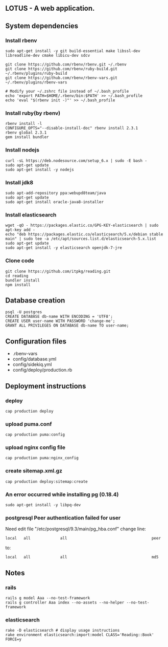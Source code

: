 LOTUS - A web application.
---


## System dependencies
### Install rbenv
    sudo apt-get install -y git build-essential make libssl-dev libreadline-dev cmake libicu-dev sdcv

    git clone https://github.com/rbenv/rbenv.git ~/.rbenv
    git clone https://github.com/rbenv/ruby-build.git ~/.rbenv/plugins/ruby-build
    git clone https://github.com/rbenv/rbenv-vars.git ~/.rbenv/plugins/rbenv-vars

    # Modify your ~/.zshrc file instead of ~/.bash_profile
    echo 'export PATH=$HOME/.rbenv/bin:$PATH' >> ~/.bash_profile 
    echo 'eval "$(rbenv init -)"' >> ~/.bash_profile 
    
### Install ruby(by rbenv)
    rbenv install -l    
    CONFIGURE_OPTS="--disable-install-doc" rbenv install 2.3.1
    rbenv global 2.3.1
    gem install bundler
    
### Install nodejs
    curl -sL https://deb.nodesource.com/setup_6.x | sudo -E bash -
    sudo apt-get update
    sudo apt-get install -y nodejs
    
### Install jdk8
    sudo apt-add-repository ppa:webupd8team/java
    sudo apt-get update
    sudo apt-get install oracle-java8-installer
    
### Install elasticsearch
    wget -qO - https://packages.elastic.co/GPG-KEY-elasticsearch | sudo apt-key add -
    echo "deb https://packages.elastic.co/elasticsearch/5.x/debian stable main" | sudo tee -a /etc/apt/sources.list.d/elasticsearch-5.x.list
    sudo apt-get update 
    sudo apt-get install -y elasticsearch openjdk-7-jre
       
### Clone code
    git clone https://github.com/itpkg/reading.git
    cd reading
    bundler install
    npm install
    
## Database creation
    psql -U postgres
    CREATE DATABASE db-name WITH ENCODING = 'UTF8';
    CREATE USER user-name WITH PASSWORD 'change-me';
    GRANT ALL PRIVILEGES ON DATABASE db-name TO user-name;
    
## Configuration files

* .rbenv-vars
* config/database.yml
* config/sidekiq.yml
* config/deploy/production.rb

## Deployment instructions
### deploy
    cap production deploy
### upload puma.conf
    cap production puma:config
### upload nginx config file
    cap production puma:nginx_config
### create sitemap.xml.gz    
    cap production deploy:sitemap:create
    
### An error occurred while installing pg (0.18.4)  
    sudo apt-get install -y libpq-dev
    
### postgresql Peer authentication failed for user
Need edit file "/etc/postgresql/9.3/main/pg_hba.conf" change line:

    local   all             all                                     peer

to:

    local   all             all                                     md5
## Notes
### rails
    rails g model Aaa --no-test-framework
    rails g controller Aaa index --no-assets --no-helper --no-test-framework

### elasticsearch
    rake -D elasticsearch # display usage instructions
    rake environment elasticsearch:import:model CLASS='Reading::Book' FORCE=y